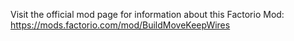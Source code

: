 Visit the official mod page for information about this Factorio Mod:
https://mods.factorio.com/mod/BuildMoveKeepWires
